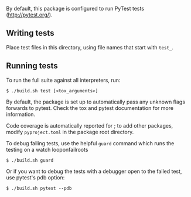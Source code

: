 By default, this package is configured to run PyTest tests
(http://pytest.org/).

## Writing tests

Place test files in this directory, using file names that start with `test_`.

## Running tests

To run the full suite against all interpreters, run:
```
$ ./build.sh test [<tox_arguments>]
```

By default, the package is set up to automatically pass any unknown flags forwards to pytest.  Check the tox and pytest documentation for more information.

Code coverage is automatically reported for ;
to add other packages, modify `pyproject.toml` in the package root directory.

To debug failing tests, use the helpful `guard` command which runs the testing on a watch looponfailroots

```
$ ./build.sh guard
```

Or if you want to debug the tests with a debugger open to the failed test, use pytest's pdb option:
```
$ ./build.sh pytest --pdb
```
